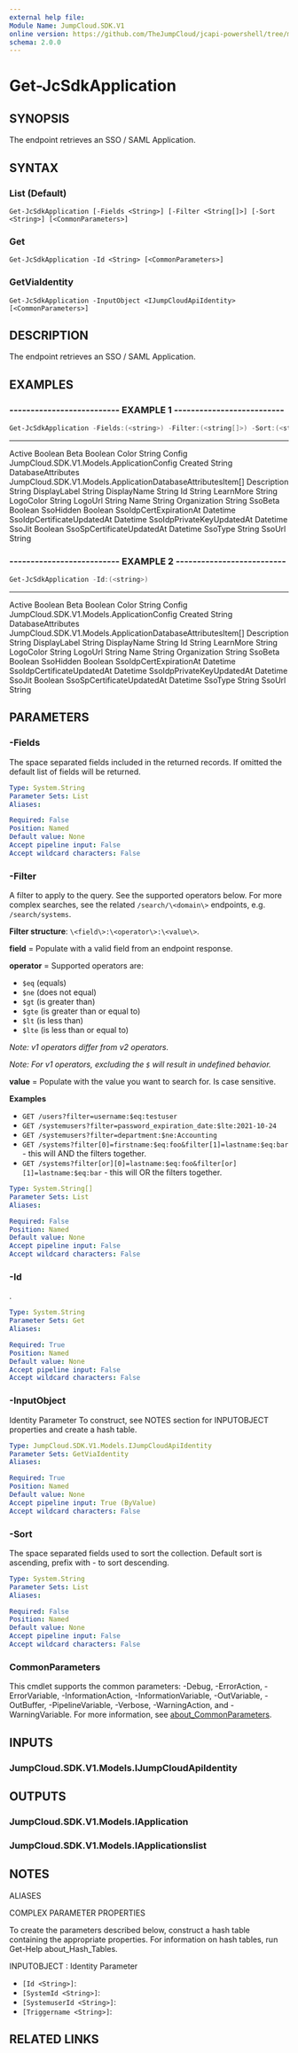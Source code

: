 ```yaml
---
external help file:
Module Name: JumpCloud.SDK.V1
online version: https://github.com/TheJumpCloud/jcapi-powershell/tree/master/SDKs/PowerShell/JumpCloud.SDK.V1/docs/exports/Get-JcSdkApplication.md
schema: 2.0.0
---
```


# Get-JcSdkApplication

## SYNOPSIS
The endpoint retrieves an SSO / SAML Application.

## SYNTAX

### List (Default)
```
Get-JcSdkApplication [-Fields <String>] [-Filter <String[]>] [-Sort <String>] [<CommonParameters>]
```

### Get
```
Get-JcSdkApplication -Id <String> [<CommonParameters>]
```

### GetViaIdentity
```
Get-JcSdkApplication -InputObject <IJumpCloudApiIdentity> [<CommonParameters>]
```

## DESCRIPTION
The endpoint retrieves an SSO / SAML Application.

## EXAMPLES

### -------------------------- EXAMPLE 1 --------------------------
```powershell
Get-JcSdkApplication -Fields:(<string>) -Filter:(<string[]>) -Sort:(<string>)
```

----                       ----------
Active                     Boolean
Beta                       Boolean
Color                      String
Config                     JumpCloud.SDK.V1.Models.ApplicationConfig
Created                    String
DatabaseAttributes         JumpCloud.SDK.V1.Models.ApplicationDatabaseAttributesItem[]
Description                String
DisplayLabel               String
DisplayName                String
Id                         String
LearnMore                  String
LogoColor                  String
LogoUrl                    String
Name                       String
Organization               String
SsoBeta                    Boolean
SsoHidden                  Boolean
SsoIdpCertExpirationAt     Datetime
SsoIdpCertificateUpdatedAt Datetime
SsoIdpPrivateKeyUpdatedAt  Datetime
SsoJit                     Boolean
SsoSpCertificateUpdatedAt  Datetime
SsoType                    String
SsoUrl                     String

### -------------------------- EXAMPLE 2 --------------------------
```powershell
Get-JcSdkApplication -Id:(<string>)
```

----                       ----------
Active                     Boolean
Beta                       Boolean
Color                      String
Config                     JumpCloud.SDK.V1.Models.ApplicationConfig
Created                    String
DatabaseAttributes         JumpCloud.SDK.V1.Models.ApplicationDatabaseAttributesItem[]
Description                String
DisplayLabel               String
DisplayName                String
Id                         String
LearnMore                  String
LogoColor                  String
LogoUrl                    String
Name                       String
Organization               String
SsoBeta                    Boolean
SsoHidden                  Boolean
SsoIdpCertExpirationAt     Datetime
SsoIdpCertificateUpdatedAt Datetime
SsoIdpPrivateKeyUpdatedAt  Datetime
SsoJit                     Boolean
SsoSpCertificateUpdatedAt  Datetime
SsoType                    String
SsoUrl                     String

## PARAMETERS

### -Fields
The space separated fields included in the returned records.
If omitted the default list of fields will be returned.

```yaml
Type: System.String
Parameter Sets: List
Aliases:

Required: False
Position: Named
Default value: None
Accept pipeline input: False
Accept wildcard characters: False
```

### -Filter
A filter to apply to the query.
See the supported operators below.
For more complex searches,
see the related `/search/\<domain\>` endpoints,
e.g.
`/search/systems`.

**Filter structure**: `\<field\>:\<operator\>:\<value\>`.

**field** = Populate with a valid field from an endpoint response.

**operator** = Supported operators are:
- `$eq` (equals)
- `$ne` (does not equal)
- `$gt` (is greater than)
- `$gte` (is greater than or equal to)
- `$lt` (is less than)
- `$lte` (is less than or equal to)

_Note: v1 operators differ from v2 operators._

_Note: For v1 operators, excluding the `$` will result in undefined behavior._

**value** = Populate with the value you want to search for.
Is case sensitive.

**Examples**
- `GET /users?filter=username:$eq:testuser`
- `GET /systemusers?filter=password_expiration_date:$lte:2021-10-24`
- `GET /systemusers?filter=department:$ne:Accounting`
- `GET /systems?filter[0]=firstname:$eq:foo&filter[1]=lastname:$eq:bar` - this will
 AND the filters together.
- `GET /systems?filter[or][0]=lastname:$eq:foo&filter[or][1]=lastname:$eq:bar` - this will
 OR the filters together.

```yaml
Type: System.String[]
Parameter Sets: List
Aliases:

Required: False
Position: Named
Default value: None
Accept pipeline input: False
Accept wildcard characters: False
```

### -Id
.

```yaml
Type: System.String
Parameter Sets: Get
Aliases:

Required: True
Position: Named
Default value: None
Accept pipeline input: False
Accept wildcard characters: False
```

### -InputObject
Identity Parameter
To construct, see NOTES section for INPUTOBJECT properties and create a hash table.

```yaml
Type: JumpCloud.SDK.V1.Models.IJumpCloudApiIdentity
Parameter Sets: GetViaIdentity
Aliases:

Required: True
Position: Named
Default value: None
Accept pipeline input: True (ByValue)
Accept wildcard characters: False
```

### -Sort
The space separated fields used to sort the collection.
Default sort is ascending, prefix with - to sort descending.

```yaml
Type: System.String
Parameter Sets: List
Aliases:

Required: False
Position: Named
Default value: None
Accept pipeline input: False
Accept wildcard characters: False
```

### CommonParameters
This cmdlet supports the common parameters: -Debug, -ErrorAction, -ErrorVariable, -InformationAction, -InformationVariable, -OutVariable, -OutBuffer, -PipelineVariable, -Verbose, -WarningAction, and -WarningVariable. For more information, see [about_CommonParameters](http://go.microsoft.com/fwlink/?LinkID=113216).

## INPUTS

### JumpCloud.SDK.V1.Models.IJumpCloudApiIdentity

## OUTPUTS

### JumpCloud.SDK.V1.Models.IApplication

### JumpCloud.SDK.V1.Models.IApplicationslist

## NOTES

ALIASES

COMPLEX PARAMETER PROPERTIES

To create the parameters described below, construct a hash table containing the appropriate properties. For information on hash tables, run Get-Help about_Hash_Tables.


INPUTOBJECT <IJumpCloudApiIdentity>: Identity Parameter
  - `[Id <String>]`: 
  - `[SystemId <String>]`: 
  - `[SystemuserId <String>]`: 
  - `[Triggername <String>]`: 

## RELATED LINKS

